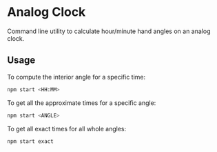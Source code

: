 # Analog Clock

Command line utility to calculate hour/minute hand angles on an analog clock.

## Usage

To compute the interior angle for a specific time:

```bash
npm start <HH:MM>
```

To get all the approximate times for a specific angle:

```bash
npm start <ANGLE>
```

To get all exact times for all whole angles:

```bash
npm start exact
```
